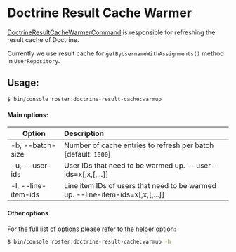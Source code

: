 # Doctrine Result Cache Warmer

[DoctrineResultCacheWarmerCommand](../../src/Command/Cache/DoctrineResultCacheWarmerCommand.php) is responsible for refreshing the result cache of Doctrine.

Currently we use result cache for `getByUsernameWithAssignments()` method in `UserRepository`.

## Usage:
```bash
$ bin/console roster:doctrine-result-cache:warmup
```
#### Main options:

| Option | Description |
| ------------- |:-------------|
| -b, --batch-size | Number of cache entries to refresh per batch [default: `1000`] |
| -u, --user-ids | User IDs that need to be warmed up. --user-ids=x[,x,[,...]] |
| -l, --line-item-ids | Line item IDs of users that need to be warmed up. --line-item-ids=x[,x,[,...]] |

#### Other options

For the full list of options please refer to the helper option:
```bash
$ bin/console roster:doctrine-result-cache:warmup -h
```